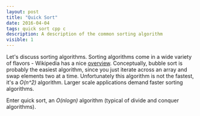 ```yaml
---
layout: post
title: "Quick Sort"
date: 2016-04-04
tags: quick sort cpp c 
description: A description of the common sorting algorithm
visible: 1
---
```


Let's discuss sorting algorithms.  Sorting algorithms come in a wide variety of flavors - Wikipedia has a nice [overview](https://en.wikipedia.org/wiki/Sorting_algorithm).  Conceptually, bubble sort is probably the easiest algorithm, since you just iterate across an array and swap elements two at a time.  Unfortunately this algorithm is not the fastest, it's a _O(n^2)_ algorithm.  Larger scale applications demand faster sorting algorithms.

Enter quick sort, an _O(nlogn)_ algorithm (typical of divide and conquer algorithms).  
